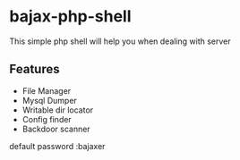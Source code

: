 bajax-php-shell
===============

This simple php shell will help you when dealing with server

Features
-----------
* File Manager
* Mysql Dumper
* Writable dir locator
* Config finder
* Backdoor scanner

default password :bajaxer
